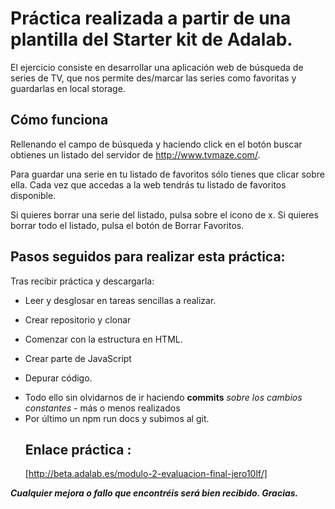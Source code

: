 # Práctica realizada a partir de una plantilla del Starter kit de Adalab.

El ejercicio consiste en desarrollar una aplicación web de búsqueda de series de TV, que nos permite
des/marcar las series como favoritas y guardarlas en local storage.

## Cómo funciona

Rellenando el campo de búsqueda y haciendo click en el botón buscar obtienes un listado del servidor de http://www.tvmaze.com/.

Para guardar una serie en tu listado de favoritos sólo tienes que clicar sobre ella. Cada vez que accedas a la web tendrás tu listado de favoritos disponible.

Si quieres borrar una serie del listado, pulsa sobre el icono de x. Si quieres borrar todo el listado, pulsa el botón de Borrar Favoritos.

## Pasos seguidos para realizar esta práctica:

Tras recibir práctica y descargarla:

- Leer y desglosar en tareas sencillas a realizar.

* Crear repositorio y clonar

- Comenzar con la estructura en HTML.

- Crear parte de JavaScript

- Depurar código.

* Todo ello sin olvidarnos de ir haciendo **commits** _sobre los cambios constantes_ - más o menos realizados 
* Por último un npm run docs y subimos al git.
  ## Enlace práctica :
  [http://beta.adalab.es/modulo-2-evaluacion-final-jero10lf/]

**_Cualquier mejora o fallo que encontréis será bien recibido. Gracias._**

